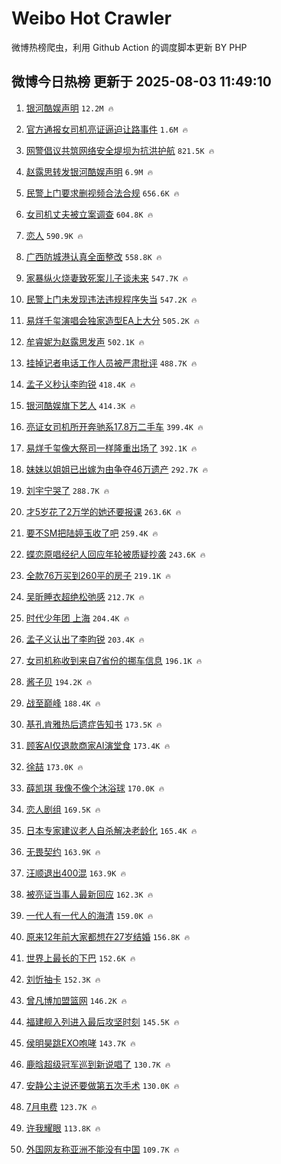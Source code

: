 # Weibo Hot Crawler 



微博热榜爬虫，利用 Github Action 的调度脚本更新 BY PHP 


## 微博今日热榜 更新于 2025-08-03 11:49:10 
1. [银河酷娱声明](https://s.weibo.com/weibo?q=%23%E9%93%B6%E6%B2%B3%E9%85%B7%E5%A8%B1%E5%A3%B0%E6%98%8E%23&t=31&band_rank=1&Refer=top) `12.2M 🔥` 

1. [官方通报女司机亮证逼迫让路事件](https://s.weibo.com/weibo?q=%23%E5%AE%98%E6%96%B9%E9%80%9A%E6%8A%A5%E5%A5%B3%E5%8F%B8%E6%9C%BA%E4%BA%AE%E8%AF%81%E9%80%BC%E8%BF%AB%E8%AE%A9%E8%B7%AF%E4%BA%8B%E4%BB%B6%23&t=31&band_rank=2&Refer=top) `1.6M 🔥` 

1. [网警倡议共筑网络安全堤坝为抗洪护航](https://s.weibo.com/weibo?q=%23%E7%BD%91%E8%AD%A6%E5%80%A1%E8%AE%AE%E5%85%B1%E7%AD%91%E7%BD%91%E7%BB%9C%E5%AE%89%E5%85%A8%E5%A0%A4%E5%9D%9D%E4%B8%BA%E6%8A%97%E6%B4%AA%E6%8A%A4%E8%88%AA%23&t=31&band_rank=3&Refer=top) `821.5K 🔥` 

1. [赵露思转发银河酷娱声明](https://s.weibo.com/weibo?q=%23%E8%B5%B5%E9%9C%B2%E6%80%9D%E8%BD%AC%E5%8F%91%E9%93%B6%E6%B2%B3%E9%85%B7%E5%A8%B1%E5%A3%B0%E6%98%8E%23&t=31&band_rank=4&Refer=top) `6.9M 🔥` 

1. [民警上门要求删视频合法合规](https://s.weibo.com/weibo?q=%23%E6%B0%91%E8%AD%A6%E4%B8%8A%E9%97%A8%E8%A6%81%E6%B1%82%E5%88%A0%E8%A7%86%E9%A2%91%E5%90%88%E6%B3%95%E5%90%88%E8%A7%84%23&t=31&band_rank=5&Refer=top) `656.6K 🔥` 

1. [女司机丈夫被立案调查](https://s.weibo.com/weibo?q=%23%E5%A5%B3%E5%8F%B8%E6%9C%BA%E4%B8%88%E5%A4%AB%E8%A2%AB%E7%AB%8B%E6%A1%88%E8%B0%83%E6%9F%A5%23&t=31&band_rank=6&Refer=top) `604.8K 🔥` 

1. [恋人](https://s.weibo.com/weibo?q=%E6%81%8B%E4%BA%BA&t=31&band_rank=7&Refer=top) `590.9K 🔥` 

1. [广西防城港认真全面整改](https://s.weibo.com/weibo?q=%23%E5%B9%BF%E8%A5%BF%E9%98%B2%E5%9F%8E%E6%B8%AF%E8%AE%A4%E7%9C%9F%E5%85%A8%E9%9D%A2%E6%95%B4%E6%94%B9%23&t=31&band_rank=8&Refer=top) `558.8K 🔥` 

1. [家暴纵火烧妻致死案儿子谈未来](https://s.weibo.com/weibo?q=%23%E5%AE%B6%E6%9A%B4%E7%BA%B5%E7%81%AB%E7%83%A7%E5%A6%BB%E8%87%B4%E6%AD%BB%E6%A1%88%E5%84%BF%E5%AD%90%E8%B0%88%E6%9C%AA%E6%9D%A5%23&t=31&band_rank=9&Refer=top) `547.7K 🔥` 

1. [民警上门未发现违法违规程序失当](https://s.weibo.com/weibo?q=%23%E6%B0%91%E8%AD%A6%E4%B8%8A%E9%97%A8%E6%9C%AA%E5%8F%91%E7%8E%B0%E8%BF%9D%E6%B3%95%E8%BF%9D%E8%A7%84%E7%A8%8B%E5%BA%8F%E5%A4%B1%E5%BD%93%23&t=31&band_rank=10&Refer=top) `547.2K 🔥` 

1. [易烊千玺演唱会独家造型EA上大分](https://s.weibo.com/weibo?q=%23%E6%98%93%E7%83%8A%E5%8D%83%E7%8E%BA%E6%BC%94%E5%94%B1%E4%BC%9A%E7%8B%AC%E5%AE%B6%E9%80%A0%E5%9E%8BEA%E4%B8%8A%E5%A4%A7%E5%88%86%23&t=31&band_rank=11&Refer=top) `505.2K 🔥` 

1. [牟睿妮为赵露思发声](https://s.weibo.com/weibo?q=%23%E7%89%9F%E7%9D%BF%E5%A6%AE%E4%B8%BA%E8%B5%B5%E9%9C%B2%E6%80%9D%E5%8F%91%E5%A3%B0%23&t=31&band_rank=12&Refer=top) `502.1K 🔥` 

1. [挂掉记者电话工作人员被严肃批评](https://s.weibo.com/weibo?q=%23%E6%8C%82%E6%8E%89%E8%AE%B0%E8%80%85%E7%94%B5%E8%AF%9D%E5%B7%A5%E4%BD%9C%E4%BA%BA%E5%91%98%E8%A2%AB%E4%B8%A5%E8%82%83%E6%89%B9%E8%AF%84%23&t=31&band_rank=13&Refer=top) `488.7K 🔥` 

1. [孟子义秒认李昀锐](https://s.weibo.com/weibo?q=%E5%AD%9F%E5%AD%90%E4%B9%89%E7%A7%92%E8%AE%A4%E6%9D%8E%E6%98%80%E9%94%90&t=31&band_rank=14&Refer=top) `418.4K 🔥` 

1. [银河酷娱旗下艺人](https://s.weibo.com/weibo?q=%E9%93%B6%E6%B2%B3%E9%85%B7%E5%A8%B1%E6%97%97%E4%B8%8B%E8%89%BA%E4%BA%BA&t=31&band_rank=15&Refer=top) `414.3K 🔥` 

1. [亮证女司机所开奔驰系17.8万二手车](https://s.weibo.com/weibo?q=%23%E4%BA%AE%E8%AF%81%E5%A5%B3%E5%8F%B8%E6%9C%BA%E6%89%80%E5%BC%80%E5%A5%94%E9%A9%B0%E7%B3%BB17.8%E4%B8%87%E4%BA%8C%E6%89%8B%E8%BD%A6%23&t=31&band_rank=16&Refer=top) `399.4K 🔥` 

1. [易烊千玺像大祭司一样隆重出场了](https://s.weibo.com/weibo?q=%E6%98%93%E7%83%8A%E5%8D%83%E7%8E%BA%E5%83%8F%E5%A4%A7%E7%A5%AD%E5%8F%B8%E4%B8%80%E6%A0%B7%E9%9A%86%E9%87%8D%E5%87%BA%E5%9C%BA%E4%BA%86&t=31&band_rank=17&Refer=top) `392.1K 🔥` 

1. [妹妹以姐姐已出嫁为由争夺46万遗产](https://s.weibo.com/weibo?q=%23%E5%A6%B9%E5%A6%B9%E4%BB%A5%E5%A7%90%E5%A7%90%E5%B7%B2%E5%87%BA%E5%AB%81%E4%B8%BA%E7%94%B1%E4%BA%89%E5%A4%BA46%E4%B8%87%E9%81%97%E4%BA%A7%23&t=31&band_rank=18&Refer=top) `292.7K 🔥` 

1. [刘宇宁哭了](https://s.weibo.com/weibo?q=%23%E5%88%98%E5%AE%87%E5%AE%81%E5%93%AD%E4%BA%86%23&t=31&band_rank=19&Refer=top) `288.7K 🔥` 

1. [才5岁花了2万学的她还要报课](https://s.weibo.com/weibo?q=%E6%89%8D5%E5%B2%81%E8%8A%B1%E4%BA%862%E4%B8%87%E5%AD%A6%E7%9A%84%E5%A5%B9%E8%BF%98%E8%A6%81%E6%8A%A5%E8%AF%BE&t=31&band_rank=20&Refer=top) `263.6K 🔥` 

1. [要不SM把陆婷玉收了吧](https://s.weibo.com/weibo?q=%E8%A6%81%E4%B8%8DSM%E6%8A%8A%E9%99%86%E5%A9%B7%E7%8E%89%E6%94%B6%E4%BA%86%E5%90%A7&t=31&band_rank=21&Refer=top) `259.4K 🔥` 

1. [蝶恋原唱经纪人回应年轮被质疑抄袭](https://s.weibo.com/weibo?q=%23%E8%9D%B6%E6%81%8B%E5%8E%9F%E5%94%B1%E7%BB%8F%E7%BA%AA%E4%BA%BA%E5%9B%9E%E5%BA%94%E5%B9%B4%E8%BD%AE%E8%A2%AB%E8%B4%A8%E7%96%91%E6%8A%84%E8%A2%AD%23&t=31&band_rank=22&Refer=top) `243.6K 🔥` 

1. [全款76万买到260平的房子](https://s.weibo.com/weibo?q=%E5%85%A8%E6%AC%BE76%E4%B8%87%E4%B9%B0%E5%88%B0260%E5%B9%B3%E7%9A%84%E6%88%BF%E5%AD%90&t=31&band_rank=23&Refer=top) `219.1K 🔥` 

1. [吴昕睡衣超绝松弛感](https://s.weibo.com/weibo?q=%E5%90%B4%E6%98%95%E7%9D%A1%E8%A1%A3%E8%B6%85%E7%BB%9D%E6%9D%BE%E5%BC%9B%E6%84%9F&t=31&band_rank=24&Refer=top) `212.7K 🔥` 

1. [时代少年团 上海](https://s.weibo.com/weibo?q=%E6%97%B6%E4%BB%A3%E5%B0%91%E5%B9%B4%E5%9B%A2%20%E4%B8%8A%E6%B5%B7&t=31&band_rank=25&Refer=top) `204.4K 🔥` 

1. [孟子义认出了李昀锐](https://s.weibo.com/weibo?q=%E5%AD%9F%E5%AD%90%E4%B9%89%E8%AE%A4%E5%87%BA%E4%BA%86%E6%9D%8E%E6%98%80%E9%94%90&t=31&band_rank=26&Refer=top) `203.4K 🔥` 

1. [女司机称收到来自7省份的挪车信息](https://s.weibo.com/weibo?q=%23%E5%A5%B3%E5%8F%B8%E6%9C%BA%E7%A7%B0%E6%94%B6%E5%88%B0%E6%9D%A5%E8%87%AA7%E7%9C%81%E4%BB%BD%E7%9A%84%E6%8C%AA%E8%BD%A6%E4%BF%A1%E6%81%AF%23&t=31&band_rank=27&Refer=top) `196.1K 🔥` 

1. [酱子贝](https://s.weibo.com/weibo?q=%E9%85%B1%E5%AD%90%E8%B4%9D&t=31&band_rank=28&Refer=top) `194.2K 🔥` 

1. [战至巅峰](https://s.weibo.com/weibo?q=%E6%88%98%E8%87%B3%E5%B7%85%E5%B3%B0&t=31&band_rank=29&Refer=top) `188.4K 🔥` 

1. [基孔肯雅热后遗症告知书](https://s.weibo.com/weibo?q=%23%E5%9F%BA%E5%AD%94%E8%82%AF%E9%9B%85%E7%83%AD%E5%90%8E%E9%81%97%E7%97%87%E5%91%8A%E7%9F%A5%E4%B9%A6%23&t=31&band_rank=30&Refer=top) `173.5K 🔥` 

1. [顾客AI仅退款商家AI演堂食](https://s.weibo.com/weibo?q=%E9%A1%BE%E5%AE%A2AI%E4%BB%85%E9%80%80%E6%AC%BE%E5%95%86%E5%AE%B6AI%E6%BC%94%E5%A0%82%E9%A3%9F&t=31&band_rank=31&Refer=top) `173.4K 🔥` 

1. [徐喆](https://s.weibo.com/weibo?q=%E5%BE%90%E5%96%86&t=31&band_rank=32&Refer=top) `173.0K 🔥` 

1. [薛凯琪 我像不像个沐浴球](https://s.weibo.com/weibo?q=%E8%96%9B%E5%87%AF%E7%90%AA%20%E6%88%91%E5%83%8F%E4%B8%8D%E5%83%8F%E4%B8%AA%E6%B2%90%E6%B5%B4%E7%90%83&t=31&band_rank=33&Refer=top) `170.0K 🔥` 

1. [恋人剧组](https://s.weibo.com/weibo?q=%E6%81%8B%E4%BA%BA%E5%89%A7%E7%BB%84&t=31&band_rank=34&Refer=top) `169.5K 🔥` 

1. [日本专家建议老人自杀解决老龄化](https://s.weibo.com/weibo?q=%E6%97%A5%E6%9C%AC%E4%B8%93%E5%AE%B6%E5%BB%BA%E8%AE%AE%E8%80%81%E4%BA%BA%E8%87%AA%E6%9D%80%E8%A7%A3%E5%86%B3%E8%80%81%E9%BE%84%E5%8C%96&t=31&band_rank=35&Refer=top) `165.4K 🔥` 

1. [无畏契约](https://s.weibo.com/weibo?q=%E6%97%A0%E7%95%8F%E5%A5%91%E7%BA%A6&t=31&band_rank=36&Refer=top) `163.9K 🔥` 

1. [汪顺退出400混](https://s.weibo.com/weibo?q=%23%E6%B1%AA%E9%A1%BA%E9%80%80%E5%87%BA400%E6%B7%B7%23&t=31&band_rank=37&Refer=top) `163.9K 🔥` 

1. [被亮证当事人最新回应](https://s.weibo.com/weibo?q=%23%E8%A2%AB%E4%BA%AE%E8%AF%81%E5%BD%93%E4%BA%8B%E4%BA%BA%E6%9C%80%E6%96%B0%E5%9B%9E%E5%BA%94%23&t=31&band_rank=38&Refer=top) `162.3K 🔥` 

1. [一代人有一代人的海清](https://s.weibo.com/weibo?q=%E4%B8%80%E4%BB%A3%E4%BA%BA%E6%9C%89%E4%B8%80%E4%BB%A3%E4%BA%BA%E7%9A%84%E6%B5%B7%E6%B8%85&t=31&band_rank=39&Refer=top) `159.0K 🔥` 

1. [原来12年前大家都想在27岁结婚](https://s.weibo.com/weibo?q=%E5%8E%9F%E6%9D%A512%E5%B9%B4%E5%89%8D%E5%A4%A7%E5%AE%B6%E9%83%BD%E6%83%B3%E5%9C%A827%E5%B2%81%E7%BB%93%E5%A9%9A&t=31&band_rank=40&Refer=top) `156.8K 🔥` 

1. [世界上最长的下巴](https://s.weibo.com/weibo?q=%E4%B8%96%E7%95%8C%E4%B8%8A%E6%9C%80%E9%95%BF%E7%9A%84%E4%B8%8B%E5%B7%B4&t=31&band_rank=41&Refer=top) `152.6K 🔥` 

1. [刘忻抽卡](https://s.weibo.com/weibo?q=%E5%88%98%E5%BF%BB%E6%8A%BD%E5%8D%A1&t=31&band_rank=42&Refer=top) `152.3K 🔥` 

1. [曾凡博加盟篮网](https://s.weibo.com/weibo?q=%23%E6%9B%BE%E5%87%A1%E5%8D%9A%E5%8A%A0%E7%9B%9F%E7%AF%AE%E7%BD%91%23&t=31&band_rank=43&Refer=top) `146.2K 🔥` 

1. [福建舰入列进入最后攻坚时刻](https://s.weibo.com/weibo?q=%23%E7%A6%8F%E5%BB%BA%E8%88%B0%E5%85%A5%E5%88%97%E8%BF%9B%E5%85%A5%E6%9C%80%E5%90%8E%E6%94%BB%E5%9D%9A%E6%97%B6%E5%88%BB%23&t=31&band_rank=44&Refer=top) `145.5K 🔥` 

1. [侯明昊跳EXO咆哮](https://s.weibo.com/weibo?q=%E4%BE%AF%E6%98%8E%E6%98%8A%E8%B7%B3EXO%E5%92%86%E5%93%AE&t=31&band_rank=45&Refer=top) `143.7K 🔥` 

1. [鹿晗超级冠军巡到新说唱了](https://s.weibo.com/weibo?q=%E9%B9%BF%E6%99%97%E8%B6%85%E7%BA%A7%E5%86%A0%E5%86%9B%E5%B7%A1%E5%88%B0%E6%96%B0%E8%AF%B4%E5%94%B1%E4%BA%86&t=31&band_rank=46&Refer=top) `130.7K 🔥` 

1. [安静公主说还要做第五次手术](https://s.weibo.com/weibo?q=%23%E5%AE%89%E9%9D%99%E5%85%AC%E4%B8%BB%E8%AF%B4%E8%BF%98%E8%A6%81%E5%81%9A%E7%AC%AC%E4%BA%94%E6%AC%A1%E6%89%8B%E6%9C%AF%23&t=31&band_rank=47&Refer=top) `130.0K 🔥` 

1. [7月电费](https://s.weibo.com/weibo?q=7%E6%9C%88%E7%94%B5%E8%B4%B9&t=31&band_rank=48&Refer=top) `123.7K 🔥` 

1. [许我耀眼](https://s.weibo.com/weibo?q=%E8%AE%B8%E6%88%91%E8%80%80%E7%9C%BC&t=31&band_rank=49&Refer=top) `113.8K 🔥` 

1. [外国网友称亚洲不能没有中国](https://s.weibo.com/weibo?q=%E5%A4%96%E5%9B%BD%E7%BD%91%E5%8F%8B%E7%A7%B0%E4%BA%9A%E6%B4%B2%E4%B8%8D%E8%83%BD%E6%B2%A1%E6%9C%89%E4%B8%AD%E5%9B%BD&t=31&band_rank=50&Refer=top) `109.7K 🔥` 

